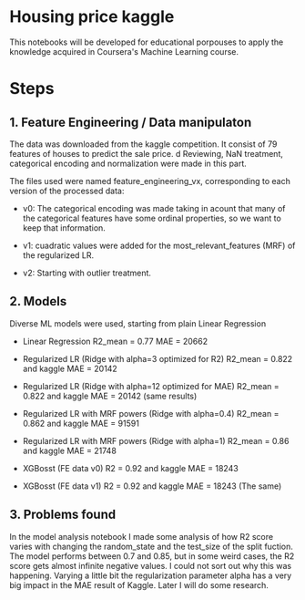 # Housing price kaggle

This notebooks will be developed for educational porpouses to apply the knowledge acquired in Coursera's Machine Learning course.

# Steps

## 1. Feature Engineering / Data manipulaton

The data was downloaded from the kaggle competition.
It consist of 79 features of houses to predict the sale price.
d
Reviewing, NaN treatment, categorical encoding and normalization were made in this part.

The files used were named feature_engineering_vx, corresponding to each version of the processed data:

- v0: The categorical encoding was made taking in acount that many of the categorical features have some ordinal properties, so we want to keep that information.

- v1: cuadratic values were added for the most_relevant_features (MRF) of the regularized LR.

- v2: Starting with outlier treatment.

## 2. Models

Diverse ML models were used, starting from plain Linear Regression 

- Linear Regression R2_mean = 0.77   MAE = 20662

- Regularized LR (Ridge with alpha=3 optimized for R2) R2_mean = 0.822 and kaggle MAE = 20142
- Regularized LR (Ridge with alpha=12 optimized for MAE) R2_mean = 0.822 and kaggle  MAE = 20142 (same results)
- Regularized LR with MRF powers (Ridge with alpha=0.4) R2_mean = 0.862 and kaggle MAE = 91591
- Regularized LR with MRF powers (Ridge with alpha=1) R2_mean = 0.86 and kaggle MAE = 21748 

- XGBosst (FE data v0) R2 = 0.92 and kaggle MAE = 18243
- XGBosst (FE data v1) R2 = 0.92 and kaggle MAE = 18243 (The same)




## 3. Problems found

In the model analysis notebook I made some analysis of how R2 score varies with changing the random_state and the test_size of the split fuction.
The model performs between 0.7 and 0.85, but in some weird cases, the R2 score gets almost infinite negative values. I could not sort out why this was happening.
Varying a little bit the regularization parameter alpha has a very big impact in the MAE result of Kaggle.
Later I will do some research.

